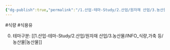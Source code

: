 ```yaml
---
{"dg-publish":true,"permalink":"/1.산업-테마-Study/2.산업/원자재 산업/3.농산물/INFO_식량,가축 등/식용유/","created":"2024-11-20T21:02:28.925+09:00","updated":"2025-06-26T13:29:43.202+09:00"}
---
```


#식량 #식용유 

0. 테마구분: [[1.산업-테마-Study/2.산업/원자재 산업/3.농산물/INFO_식량,가축 등/농산물\|농산물]]

